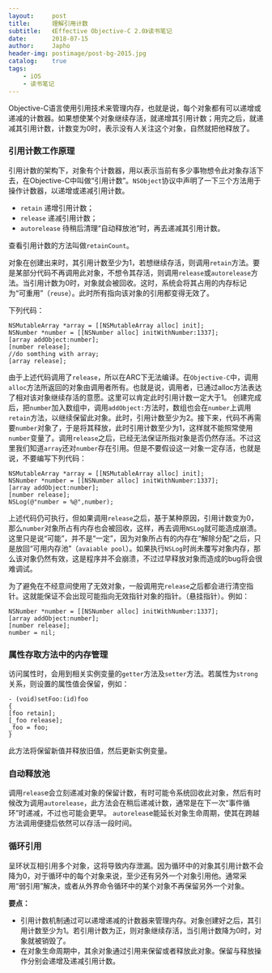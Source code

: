 ```yaml
---
layout:     post
title:      理解引用计数
subtitle:   《Effective Objective-C 2.0》读书笔记
date:       2018-07-15
author:     Japho
header-img: postimage/post-bg-2015.jpg
catalog:    true
tags:
    - iOS
    - 读书笔记
---
```


Objective-C语言使用引用技术来管理内存，也就是说，每个对象都有可以递增或递减的计数器。如果想使某个对象继续存活，就递增其引用计数；用完之后，就递减其引用计数，计数变为0时，表示没有人关注这个对象，自然就把他释放了。

### 引用计数工作原理

引用计数的架构下，对象有个计数器，用以表示当前有多少事物想令此对象存活下去，在Objective-C中叫做“引用计数”。`NSObject`协议中声明了一下三个方法用于操作计数器，以递增或递减引用计数。

- `retain` 递增引用计数；
- `release` 递减引用计数；
- `autorelease` 待稍后清理“自动释放池”时，再去递减其引用计数。

查看引用计数的方法叫做`retainCount`。

对象在创建出来时，其引用计数至少为1，若想继续存活，则调用`retain`方法。要是某部分代码不再调用此对象，不想令其存活，则调用`release`或`autorelease`方法。当引用计数为0时，对象就会被回收。这时，系统会将其占用的内存标记为“可重用”（`reuse`）。此时所有指向该对象的引用都变得无效了。

下列代码：

```
NSMutableArray *array = [[NSMutableArray alloc] init];
NSNumber *number = [[NSNumber alloc] initWithNumber:1337];
[array addObject:number];
[number release];
//do somthing with array;
[array release];
```

由于上述代码调用了`release`，所以在ARC下无法编译。在`Objective-C`中，调用`alloc`方法所返回的对象由调用者所有。也就是说，调用者，已通过alloc方法表达了相对该对象继续存活的意愿。这里可以肯定此时引用计数一定大于1。
创建完成后，把`number`加入数组中，调用`addObject:`方法时，数组也会在`number`上调用`retain`方法，以继续保留此对象。此时，引用计数至少为2。接下来，代码不再需要`number`对象了，于是将其释放，此时引用计数至少为1，这样就不能照常使用`number`变量了。调用`release`之后，已经无法保证所指对象是否仍然存活。不过这里我们知道`array`还对`number`存在引用。但是不要假设这一对象一定存活，也就是说，不要编写下列代码：

```
NSMutableArray *array = [[NSMutableArray alloc] init];
NSNumber *number = [[NSNumber alloc] initWithNumber:1337];
[array addObject:number];
[number release];
NSLog(@"number = %@",number);
```

上述代码仍可执行，但如果调用`release`之后，基于某种原因，引用计数变为0，那么`number`对象所占有内存也会被回收，这样，再去调用`NSLog`就可能造成崩溃。这里只是说“可能”，并不是“一定”，因为对象所占有的内存在“解除分配”之后，只是放回“可用内存池”（`avaiable pool`）。如果执行`NSLog`时尚未覆写对象内存，那么该对象仍然有效，这是程序并不会崩溃，不过过早释放对象而造成的bug将会很难调试。

为了避免在不经意间使用了无效对象，一般调用完`release`之后都会进行清空指针。这就能保证不会出现可能指向无效指针对象的指针。（悬挂指针）。例如：

```
NSNumber *number = [[NSNumber alloc] initWithNumber:1337];
[array addObject:number];
[number release];
number = nil;
```

### 属性存取方法中的内存管理

访问属性时，会用到相关实例变量的`getter`方法及`setter`方法。若属性为`strong`关系，则设置的属性值会保留，例如：

```
- (void)setFoo:(id)foo
{
[foo retain];
[_foo release];
_foo = foo;
}
```

此方法将保留新值并释放旧值，然后更新实例变量。

### 自动释放池

调用`releas`e会立刻递减对象的保留计数，有时可能令系统回收此对象，然后有时候改为调用`autorelease`，此方法会在稍后递减计数，通常是在下一次“事件循环”时递减，不过也可能会更早。
`autoreleas`e能延长对象生命周期，使其在跨越方法调用便捷后依然可以存活一段时间。

### 循环引用

呈环状互相引用多个对象，这将导致内存泄漏。因为循环中的对象其引用计数不会降为0，对于循环中的每个对象来说，至少还有另外一个对象引用他。通常采用“弱引用”解决，或者从外界命令循环中的某个对象不再保留另外一个对象。

**要点：**

- 引用计数机制通过可以递增递减的计数器来管理内存。对象创建好之后，其引用计数至少为1。若引用计数为正，则对象继续存活，当引用计数降为0时，对象就被销毁了。
- 在对象生命周期中，其余对象通过引用来保留或者释放此对象。保留与释放操作分别会递增及递减引用计数。

